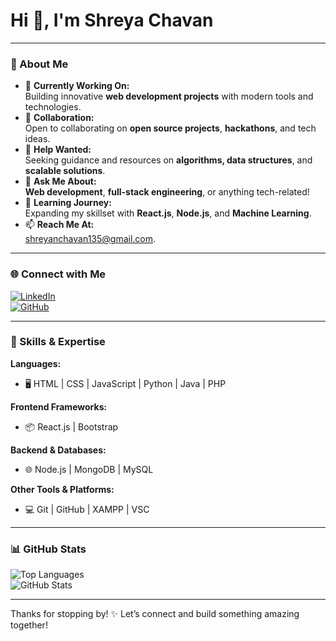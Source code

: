 # Hi 👋, I'm Shreya Chavan  
---

### 🌟 About Me  
- 🔭 **Currently Working On:**  
  Building innovative **web development projects** with modern tools and technologies.  
- 👯 **Collaboration:**  
  Open to collaborating on **open source projects**, **hackathons**, and tech ideas.  
- 🤝 **Help Wanted:**  
  Seeking guidance and resources on **algorithms, data structures**, and **scalable solutions**.  
- 💬 **Ask Me About:**  
  **Web development**, **full-stack engineering**, or anything tech-related!  
- 🌱 **Learning Journey:**  
  Expanding my skillset with **React.js**, **Node.js**, and **Machine Learning**.  
- 📫 **Reach Me At:**  
  [shreyanchavan135@gmail.com](mailto:shreyanchavan135@gmail.com).  

---

### 🌐 Connect with Me  

[![LinkedIn](https://img.shields.io/badge/LinkedIn-Connect-blue?logo=linkedin)](https://www.linkedin.com/in/shreyanavnathchavan/)  
[![GitHub](https://img.shields.io/badge/GitHub-Follow-black?logo=github)](https://github.com/ShreyaaNChavan)  

---

### 🚀 Skills & Expertise  

**Languages:**  
- 🖥️ HTML | CSS | JavaScript | Python | Java | PHP  

**Frontend Frameworks:**  
- 📦 React.js | Bootstrap  

**Backend & Databases:**  
- 🌐 Node.js | MongoDB | MySQL  

**Other Tools & Platforms:**  
- 💻 Git | GitHub | XAMPP | VSC  

---

### 📊 GitHub Stats  

![Top Languages](https://github-readme-stats.vercel.app/api/top-langs/?username=ShreyaaNChavan&layout=compact&theme=tokyonight)  
![GitHub Stats](https://github-readme-stats.vercel.app/api?username=ShreyaaNChavan&show_icons=true&theme=tokyonight)  

---


Thanks for stopping by! ✨ Let’s connect and build something amazing together!
